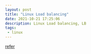 ```yaml
---
layout: post
title: "Linux Load balancing"
date: 2021-10-21 17:25:06
description: Linux Load balancing, LB
tags: 
 - linux
---
```

[refer](https://blog.envoyproxy.io/introduction-to-modern-network-load-balancing-and-proxying-a57f6ff80236)
